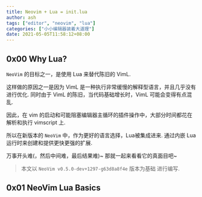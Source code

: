 ```yaml
---
title: Neovim + Lua = init.lua
author: ash
tags: ["editor", "neovim", "lua"]
categories: ["小小编辑器装着大道理"]
date: 2021-05-05T11:58:12+08:00
---
```


## 0x00 Why Lua?

`NeoVim` 的目标之一，是使用 Lua 来替代陈旧的 VimL. 

这样做的原因之一是因为 VimL 是一种执行非常缓慢的解释型语言，并且几乎没有进行优化. 同时由于 VimL 的陈旧，当代码基础增长时，VimL 可能会变得有点混乱.

因此，在 vim 的启动和可能阻塞编辑器主循环的插件操作中，大部分时间都花在解析和执行 vimscript 上. 

所以在新版本的 `NeoVim` 中，作为更好的语言选择，Lua被集成进来. 通过内嵌 Lua 运行时来创建和提供更快更强的扩展.

万事开头难(，然后中间难，最后结果难)~  那就一起来看看它的真面目吧~ 

> 本文以 `NeoVim v0.5.0-dev+1297-g63d8a8f4e` 版本为基础 进行编写.

## 0x01 NeoVim Lua Basics

